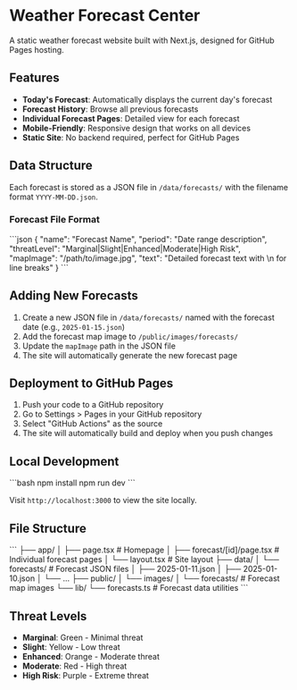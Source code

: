 # Weather Forecast Center

A static weather forecast website built with Next.js, designed for GitHub Pages hosting.

## Features

- **Today's Forecast**: Automatically displays the current day's forecast
- **Forecast History**: Browse all previous forecasts
- **Individual Forecast Pages**: Detailed view for each forecast
- **Mobile-Friendly**: Responsive design that works on all devices
- **Static Site**: No backend required, perfect for GitHub Pages

## Data Structure

Each forecast is stored as a JSON file in `/data/forecasts/` with the filename format `YYYY-MM-DD.json`.

### Forecast File Format

\`\`\`json
{
  "name": "Forecast Name",
  "period": "Date range description",
  "threatLevel": "Marginal|Slight|Enhanced|Moderate|High Risk",
  "mapImage": "/path/to/image.jpg",
  "text": "Detailed forecast text with \\n for line breaks"
}
\`\`\`

## Adding New Forecasts

1. Create a new JSON file in `/data/forecasts/` named with the forecast date (e.g., `2025-01-15.json`)
2. Add the forecast map image to `/public/images/forecasts/`
3. Update the `mapImage` path in the JSON file
4. The site will automatically generate the new forecast page

## Deployment to GitHub Pages

1. Push your code to a GitHub repository
2. Go to Settings > Pages in your GitHub repository
3. Select "GitHub Actions" as the source
4. The site will automatically build and deploy when you push changes

## Local Development

\`\`\`bash
npm install
npm run dev
\`\`\`

Visit `http://localhost:3000` to view the site locally.

## File Structure

\`\`\`
├── app/
│   ├── page.tsx              # Homepage
│   ├── forecast/[id]/page.tsx # Individual forecast pages
│   └── layout.tsx            # Site layout
├── data/
│   └── forecasts/            # Forecast JSON files
│       ├── 2025-01-11.json
│       ├── 2025-01-10.json
│       └── ...
├── public/
│   └── images/
│       └── forecasts/        # Forecast map images
└── lib/
    └── forecasts.ts          # Forecast data utilities
\`\`\`

## Threat Levels

- **Marginal**: Green - Minimal threat
- **Slight**: Yellow - Low threat  
- **Enhanced**: Orange - Moderate threat
- **Moderate**: Red - High threat
- **High Risk**: Purple - Extreme threat
